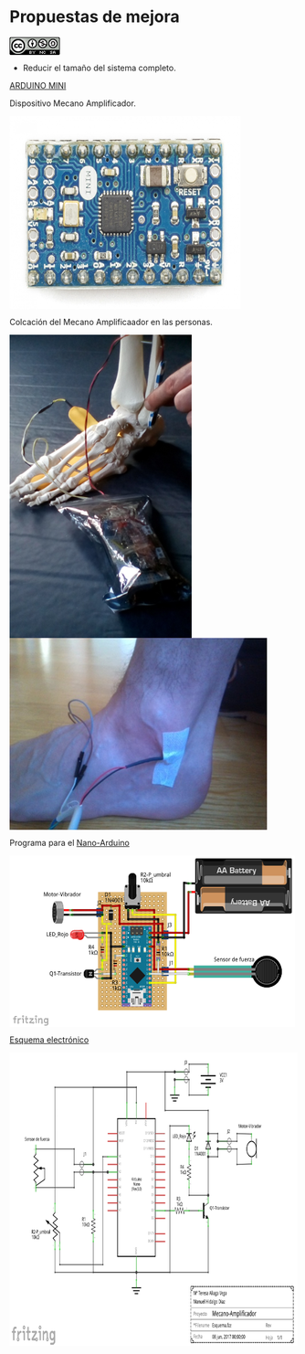# Propuestas de mejora
<a href="" target="_blank"><img width="88" height="31" border="0" align="center" src="img/88x31.png "/></a>

- Reducir el tamaño  del sistema completo.

[ARDUINO MINI](https://store.arduino.cc/arduino-mini-05)



Dispositivo Mecano Amplificador.

<a href="" target="_blank"><img width="405" height="338" border="0" align="center" src="img/miniArduino.jpg "/></a>


Colcación del Mecano Amplificaador en las personas.

<a href="" target="_blank"><img width="319" height="531" border="0" align="center" src="img/esqueleto.jpg "/></a>
<a href="" target="_blank"><img width="451" height="336" border="0" align="center" src="img/pie.jpg "/></a>

Programa para el [Nano-Arduino](https://github.com/leobotmanuel/MecanoAmplificador/blob/master/software/mecanoAmplificador.ino)

<a href="" target="_blank"><img width="500" height="300" border="0" align="center" src="img/Esquema01.png  "/></a>

[Esquema electrónico](https://github.com/leobotmanuel/MecanoAmplificador/blob/master/doc/Esquema02.fzz)

<a href="" target="_blank"><img width="811" height="514" border="0" align="center" src="img/Esquema02.png  "/></a>

